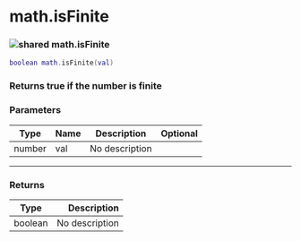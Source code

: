 # math.isFinite

### ![shared](../../home/math\_ext/.gitbook/assets/shared.png) math.isFinite

```lua
boolean math.isFinite(val)
```

### Returns true if the number is finite

### Parameters

| Type   | Name | Description    | Optional |
| ------ | ---- | -------------- | -------: |
| number | val  | No description |          |

***

### Returns

| Type    |    Description |
| ------- | -------------: |
| boolean | No description |
